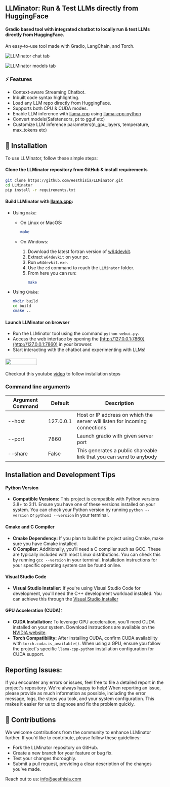 ## LLMinator: Run & Test LLMs directly from HuggingFace

#### Gradio based tool with integrated chatbot to locally run & test LLMs directly from HuggingFace.

An easy-to-use tool made with Gradio, LangChain, and Torch.

![LLMinator chat tab](https://github.com/Aesthisia/LLMinator/assets/89995648/0c7fd00f-610b-4ad1-8736-1f0cb7d212de)

![LLMinator models tab](https://github.com/Aesthisia/LLMinator/assets/89995648/44c03281-fb76-40c6-b1d3-2e395562ae16)

### ⚡ Features

- Context-aware Streaming Chatbot.
- Inbuilt code syntax highlighting.
- Load any LLM repo directly from HuggingFace.
- Supports both CPU & CUDA modes.
- Enable LLM inference with [llama.cpp](https://github.com/ggerganov/llama.cpp) using [llama-cpp-python](https://github.com/abetlen/llama-cpp-python)
- Convert models(Safetensors, pt to gguf etc)
- Customize LLM inference parameters(n_gpu_layers, temperature, max_tokens etc)

## 🚀 Installation

To use LLMinator, follow these simple steps:

#### Clone the LLMinator repository from GitHub & install requirements 

```bash
git clone https://github.com/Aesthisia/LLMinator.git
cd LLMinator
pip install -r requirements.txt
```

#### Build LLMinator with [llama.cpp](https://github.com/ggerganov/llama.cpp):

  - Using `make`:

    - On Linux or MacOS:

      ```bash
      make
      ```

    - On Windows:

      1. Download the latest fortran version of [w64devkit](https://github.com/skeeto/w64devkit/releases).
      2. Extract `w64devkit` on your pc.
      3. Run `w64devkit.exe`.
      4. Use the `cd` command to reach the `LLMinator` folder.
      5. From here you can run:
         ```bash
         make
         ```

  - Using `CMake`:
    ```bash
    mkdir build
    cd build
    cmake ..
    ```

#### Launch LLMinator on browser
- Run the LLMinator tool using the command `python webui.py`.
- Access the web interface by opening the [http://127.0.0.1:7860](http://127.0.0.1:7860) in your browser.
- Start interacting with the chatbot and experimenting with LLMs!

#### [<img src="https://github.com/Aesthisia/LLMinator/assets/89995648/ab0b87f8-ac3d-4a33-8b1b-2ede0ad8150e" width="100" height="20">](#)

Checkout this youtube [video](https://www.youtube.com/watch?v=OL8wRYbdjLE) to follow installation steps

### Command line arguments

| Argument Command | Default   | Description                                                                 |
| ---------------- | --------- | --------------------------------------------------------------------------- |
| --host           | 127.0.0.1 | Host or IP address on which the server will listen for incoming connections |
| --port           | 7860      | Launch gradio with given server port                                        |
| --share          | False     | This generates a public shareable link that you can send to anybody         |

## Installation and Development Tips

#### Python Version

- **Compatible Versions:** This project is compatible with Python versions 3.8+ to 3.11. Ensure you have one of these versions installed on your system. You can check your Python version by running `python --version` or `python3 --version` in your terminal.

#### Cmake and C Compiler

- **Cmake Dependency:** If you plan to build the project using Cmake, make sure you have Cmake installed.
- **C Compiler:** Additionally, you'll need a C compiler such as GCC. These are typically included with most Linux distributions. You can check this by running `gcc --version` in your terminal. Installation instructions for your specific operating system can be found online.

#### Visual Studio Code

- **Visual Studio Installer:** If you're using Visual Studio Code for development, you'll need the C++ development workload installed. You can achieve this through the [Visual Studio Installer](https://visualstudio.microsoft.com/vs/features/cplusplus/)

#### GPU Acceleration (CUDA):

- **CUDA Installation:** To leverage GPU acceleration, you'll need CUDA installed on your system. Download instructions are available on the [NVIDIA website](https://developer.nvidia.com/cuda-toolkit).
- **Torch Compatibility:** After installing CUDA, confirm CUDA availability with `torch.cuda.is_available()`. When using a GPU, ensure you follow the project's specific `llama-cpp-python` installation configuration for CUDA support.

## Reporting Issues:

If you encounter any errors or issues, feel free to file a detailed report in the project's repository. We're always happy to help! When reporting an issue, please provide as much information as possible, including the error message, logs, the steps you took, and your system configuration. This makes it easier for us to diagnose and fix the problem quickly.

## 🤝 Contributions

We welcome contributions from the community to enhance LLMinator further. If you'd like to contribute, please follow these guidelines:

- Fork the LLMinator repository on GitHub.
- Create a new branch for your feature or bug fix.
- Test your changes thoroughly.
- Submit a pull request, providing a clear description of the changes you've made.

Reach out to us: info@aesthisia.com
